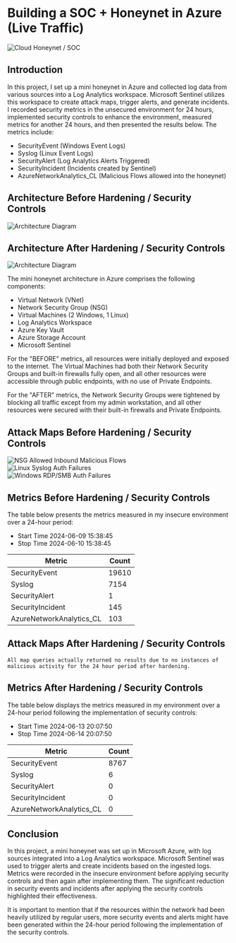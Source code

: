 # Building a SOC + Honeynet in Azure (Live Traffic)
![Cloud Honeynet / SOC](https://github.com/steveabner/Cloud-SOC/assets/164390231/779f6388-6115-4713-8068-8d711c8195c6)

## Introduction

In this project, I set up a mini honeynet in Azure and collected log data from various sources into a Log Analytics workspace. Microsoft Sentinel utilizes this workspace to create attack maps, trigger alerts, and generate incidents. I recorded security metrics in the unsecured environment for 24 hours, implemented security controls to enhance the environment, measured metrics for another 24 hours, and then presented the results below. The metrics include:

- SecurityEvent (Windows Event Logs)
- Syslog (Linux Event Logs)
- SecurityAlert (Log Analytics Alerts Triggered)
- SecurityIncident (Incidents created by Sentinel)
- AzureNetworkAnalytics_CL (Malicious Flows allowed into the honeynet)

## Architecture Before Hardening / Security Controls
![Architecture Diagram](https://github.com/steveabner/Cloud-SOC/assets/164390231/76328602-bd4d-4014-a00b-9429673a2efd)

## Architecture After Hardening / Security Controls
![Architecture Diagram](https://github.com/steveabner/Cloud-SOC/assets/164390231/b2b82fae-ad05-458a-9ebc-930f17e4a22b)

The mini honeynet architecture in Azure comprises the following components:

- Virtual Network (VNet)
- Network Security Group (NSG)
- Virtual Machines (2 Windows, 1 Linux)
- Log Analytics Workspace
- Azure Key Vault
- Azure Storage Account
- Microsoft Sentinel

For the "BEFORE" metrics, all resources were initially deployed and exposed to the internet. The Virtual Machines had both their Network Security Groups and built-in firewalls fully open, and all other resources were accessible through public endpoints, with no use of Private Endpoints.

For the "AFTER" metrics, the Network Security Groups were tightened by blocking all traffic except from my admin workstation, and all other resources were secured with their built-in firewalls and Private Endpoints.

## Attack Maps Before Hardening / Security Controls
![NSG Allowed Inbound Malicious Flows](https://github.com/steveabner/Cloud-SOC/assets/164390231/65a62138-0290-4d11-81ed-bfbfdf370d85)<br>
![Linux Syslog Auth Failures](https://github.com/steveabner/Cloud-SOC/assets/164390231/e61e0ad4-4933-4f9f-bc5e-1b25aa1c9de3)<br>
![Windows RDP/SMB Auth Failures](https://github.com/steveabner/Cloud-SOC/assets/164390231/4b10bbfd-b4fa-4187-a262-b677d17c8cb6)<br>

## Metrics Before Hardening / Security Controls

The table below presents the metrics measured in my insecure environment over a 24-hour period:

- Start Time 2024-06-09 15:38:45
- Stop Time 2024-06-10 15:38:45

| Metric                   | Count
| ------------------------ | -----
| SecurityEvent            | 19610
| Syslog                   | 7154
| SecurityAlert            | 1
| SecurityIncident         | 145
| AzureNetworkAnalytics_CL | 103

## Attack Maps After Hardening / Security Controls

```All map queries actually returned no results due to no instances of malicious activity for the 24 hour period after hardening.```

## Metrics After Hardening / Security Controls

The table below displays the metrics measured in my environment over a 24-hour period following the implementation of security controls:

- Start Time 2024-06-13 20:07:50
- Stop Time 2024-06-14 20:07:50

| Metric                   | Count
| ------------------------ | -----
| SecurityEvent            | 8767
| Syslog                   | 6
| SecurityAlert            | 0
| SecurityIncident         | 0
| AzureNetworkAnalytics_CL | 0

## Conclusion

In this project, a mini honeynet was set up in Microsoft Azure, with log sources integrated into a Log Analytics workspace. Microsoft Sentinel was used to trigger alerts and create incidents based on the ingested logs. Metrics were recorded in the insecure environment before applying security controls and then again after implementing them. The significant reduction in security events and incidents after applying the security controls highlighted their effectiveness.

It is important to mention that if the resources within the network had been heavily utilized by regular users, more security events and alerts might have been generated within the 24-hour period following the implementation of the security controls.
